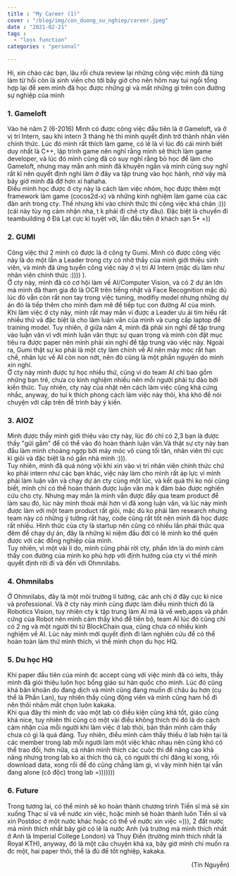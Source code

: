 ```yaml
---
title : "My Career (1)"
cover : "/blog/img/con_duong_su_nghiep/career.jpeg"
date : "2021-02-21"
tags : 
  - "loss function"
categories : "personal"

---
```


Hi, xin chào các bạn, lâu rồi chưa review lại những công việc mình đã từng làm từ hồi còn là sinh viên cho tới bây giờ cho nên hôm nay tui ngồi tổng hợp lại để xem mình đã học được những gì và mất những gì trên con đường sự nghiệp của mình<br/>


### 1. Gameloft
Vào hè năm 2 (6-2016) Mình có được công việc đầu tiên là ở Gameloft, và ở vị trí Intern, sau khi intern 3 tháng hè thì mình quyết định trở thành nhân viên chính thức. Lúc đó mình rất thích làm game, có lẽ là vì lúc đó cái mình biết duy nhất là C++, lập trình game nên nghĩ rằng mình sẽ thích làm game developer, và lúc đó mình cũng đã có suy nghĩ rằng bỏ học để làm cho Gameloft, nhưng may mắn anh mình đã khuyên ngăn và mình cũng suy nghĩ rất kĩ nên quyết định nghỉ làm ở đây va tập trung vào học hành, nhờ vậy mà bây giờ mình đã đỡ hơn xí hahaha.<br/>
Điều mình học được ở cty này là cách làm việc nhóm, học được thêm một framework làm game (cocos2d-x) và những kinh nghiệm làm game của các đàn anh trong cty. Thế nhưng khi vào chính thức thì công việc khá chán :))) (cái này tùy ng cảm nhận nha, t k phải đi chê cty đâu). Đặc biệt là chuyến đi teambuilding ở Đà Lạt cực kì tuyệt vời, lần đầu tiên ở khách sạn 5* =))

### 2. GUMI
Công việc thứ 2 mình có được là ở công ty Gumi. Mình có được công việc này là do một lần a Leader trong cty có nhờ thầy của mình giới thiệu sinh viên, và mình đã ứng tuyển công việc này ở vị trí AI Intern (mặc dù làm như nhân viên chính thức :)))) ).<br/>
Ở cty này, mình đã có cơ hội làm về AI/Computer Vision, và có 2 dự án lớn mà mình đã tham gia đó là OCR trên tiếng nhật và Face Recognition mặc dù lúc đó vẫn còn rất non tay trong việc tuning, modifiy model nhưng những dự án đó là tiếp thêm cho mình đam mê để tiếp tục con đường AI của mình.<br/>
Khi làm việc ở cty này, mình rất may mắn vì được a Leader ưu ái tìm hiểu rất nhiều thứ và đặc biệt là cho làm luận văn của mình và cung cấp laptop để training model. Tuy nhiên, ở giữa năm 4, mình đã phải xin nghỉ để tập trung vào luận văn vì với mình luận văn thực sự quan trọng và mình còn đặt mục tiêu ra được paper nên mình phải xin nghỉ để tập trung vào việc này. Ngoài ra, Gumi thật sự ko phải là một cty làm chính về AI nên máy móc rất hạn chế, nhân lực về AI còn non nớt, nên đó cũng là một phần nguyên do mình xin nghỉ.<br/>
Ở cty này mình được tự học nhiều thứ, cũng vì do team AI chỉ bao gồm những bạn trẻ, chưa co kinh nghiệm nhiều nên mỗi người phải tự đào bới kiến thức. Tuy nhiên, cty này của nhật nên cách làm việc cũng khá cứng nhắc, anyway, do tui k thích phong cách làm việc này thôi, khá khó để nói chuyện với cấp trên để trình bày ý kiến.

### 3. AIOZ
Mình được thầy mình giới thiệu vào cty này, lúc đó chỉ có 2,3 bạn là được thầy "gửi gắm" để có thể  vào đó hoàn thành luận văn.Và thật sự cty này ban đầu làm mình choáng ngợp bởi máy móc vô cùng tối tân, nhân viên thì cực kì giỏi và đặc biệt là nó gần nhà mình :))). <br/>
Tuy nhiên, mình đã quá nóng vội khi xin vào vị trí nhân viên chính thức chứ ko phải intern như các bạn khác, việc này làm cho mình rất áp lực vì mình phải làm luận văn và chạy dự án cty cùng một lúc, và kết quả thì ko nói cũng biết, mình chỉ có thể hoàn thành được luận văn mà k đảm bảo được nghiên cứu cho cty. Nhưng may mắn là mình vẫn được đẩy qua team product để làm sau đó, lúc này mình thoải mái hơn vì đã xong luận văn, và lúc này mình được làm với một team product rất giỏi, mặc dù ko phải làm research nhưng team này có những ý tưởng rất hay, code cũng rất tốt nên mình đã học được rất nhiều. Hình thức của cty là startup nên cũng có nhiều lần phải thức qua đêm để chạy dự án, đây là những kỉ niệm đầu đời có lẽ mình ko thể quên được với các đồng nghiệp của mình.<br/>
Tuy nhiên, vì một vài lí do, mình cũng phải rời cty, phần lớn là do mình cảm thấy con đường của mình ko phù hợp với định hướng của cty vì thế mình quyết định rời đi và đến với Ohmnilabs.

### 4. Ohmnilabs
Ở Ohmnilabs, đây là một môi trường lí tưởng, các anh chị ở đây cực kì nice và professional. Và ở cty này mình cũng được làm điều mình thích đó là Robotics Vision, tuy  nhiên cty k tập trung làm AI mà là về web,apps và phần cứng của Robot nên mình cảm thấy khó để tiến bộ, team AI lúc đó cũng chỉ có 2 ng và một người thì từ BlockChain qua, cũng chưa có nhiều kinh nghiệm về AI. Lúc này mình mới quyết định đi làm nghiên cứu để có thể hoàn toàn làm thứ mình thích, vì thế mình chọn du học HQ.

### 5. Du học HQ
Khi paper đầu tiên của mình đc accept cùng với việc mình đã có ielts, thầy mình đã giói thiệu luôn học bổng giáo sư hàn quốc cho mình. Lúc đó cũng khá băn khoăn do đang dịch và mình cũng đang muốn đi châu âu hơn (cụ thể là Phần Lan), tuy nhiên thầy cũng động viên và mình cũng ham hố đi nên thôi nhắm mắt chọn luôn kakaka.</br>
Khi qua đây thì mình đc vào một lab có điều kiện cũng khá tốt, giáo cũng khá nice, tuy nhiên thì cũng có một vài điều không thích thì đó là do cách cảm nhận của mỗi người khi làm việc ở lab thôi, bản thân mình cảm thấy chưa có gì là quá đáng. Tuy nhiên, điều mình cảm thấy thiếu ở lab hiện tại là các member trong lab mỗi người làm một việc khác nhau nên cũng khó có thể trao đổi, hơn nữa, cá nhân mình thích các cuôc thi để nâng cao khả năng nhưng trong lab ko ai thích thú cả, có người thì chỉ đăng kí xong, rồi download data, xong rồi để đó cũng chẳng làm gì, vì vậy mình hiện tại vẫn đang alone (cô độc) trong lab =)))))))

### 6. Future
Trong tương lai, có thể  mình sẽ ko hoàn thành chương trình Tiến sĩ mà sẽ xin xuống Thạc sĩ và về nước xin việc, hoặc mình sẽ hoàn thành luôn Tiến sĩ và xin Postdoc ở một nước khác hoặc có thể về nước xin việc =))), 2 đất nước mà mình thích nhất bây giờ có lẽ là nước Anh (và trường mà mình thích nhất ở Anh là Imperial College London) và Thụy Điển (trường mình thích nhất là Royal KTH), anyway, đó là một câu chuyện khá xa, bây giờ mình chỉ muốn ra đc một, hai paper thôi, thể là đủ để tốt nghiệp, kakaka.

<div style="text-align: right"> (Tín Nguyễn) </div>
